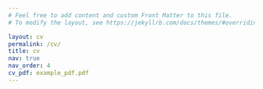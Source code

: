 ```yaml
---
# Feel free to add content and custom Front Matter to this file.
# To modify the layout, see https://jekyllrb.com/docs/themes/#overriding-theme-defaults

layout: cv
permalink: /cv/
title: cv
nav: true
nav_order: 4
cv_pdf: example_pdf.pdf
---
```

